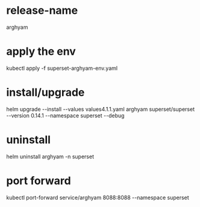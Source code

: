 # release-name
arghyam

# apply the env
kubectl apply -f superset-arghyam-env.yaml

# install/upgrade
helm upgrade --install --values values4.1.1.yaml  arghyam superset/superset --version 0.14.1 --namespace superset --debug

# uninstall
helm uninstall arghyam -n superset 

# port forward
kubectl port-forward service/arghyam  8088:8088 --namespace superset